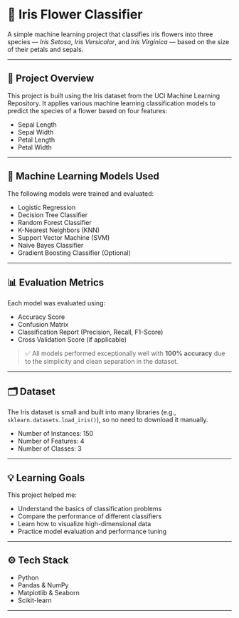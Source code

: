 
# 🌸 Iris Flower Classifier

A simple machine learning project that classifies iris flowers into three species — *Iris Setosa*, *Iris Versicolor*, and *Iris Virginica* — based on the size of their petals and sepals.

---

## 📌 Project Overview

This project is built using the Iris dataset from the UCI Machine Learning Repository. It applies various machine learning classification models to predict the species of a flower based on four features:

- Sepal Length
- Sepal Width
- Petal Length
- Petal Width

---

## 🧠 Machine Learning Models Used

The following models were trained and evaluated:

- Logistic Regression
- Decision Tree Classifier
- Random Forest Classifier
- K-Nearest Neighbors (KNN)
- Support Vector Machine (SVM)
- Naive Bayes Classifier
- Gradient Boosting Classifier (Optional)


---

## 📊 Evaluation Metrics

Each model was evaluated using:

- Accuracy Score
- Confusion Matrix
- Classification Report (Precision, Recall, F1-Score)
- Cross Validation Score (if applicable)

> ✅ All models performed exceptionally well with **100% accuracy** due to the simplicity and clean separation in the dataset.

---



## 🗂️ Dataset

The Iris dataset is small and built into many libraries (e.g., `sklearn.datasets.load_iris()`), so no need to download it manually.

- Number of Instances: 150
- Number of Features: 4
- Number of Classes: 3

---

## 💡 Learning Goals

This project helped me:

- Understand the basics of classification problems
- Compare the performance of different classifiers
- Learn how to visualize high-dimensional data
- Practice model evaluation and performance tuning

---

## ⚙️ Tech Stack

- Python
- Pandas & NumPy
- Matplotlib & Seaborn
- Scikit-learn

---
